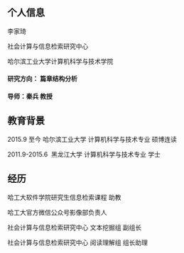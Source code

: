## 个人信息

李家琦

社会计算与信息检索研究中心

哈尔滨工业大学计算机科学与技术学院
#### 研究方向： 篇章结构分析
#### 导师：秦兵 教授

## 教育背景

2015.9 至今      哈尔滨工业大学 计算机科学与技术专业 硕博连读

2011.9-2015.6  黑龙江大学 计算机科学与技术专业 学士

## 经历

哈工大软件学院研究生信息检索课程 助教

哈工大官方微信公众号影像部负责人 

社会计算与信息检索研究中心 文本挖掘组 副组长

社会计算与信息检索研究中心 阅读理解组 组长助理
